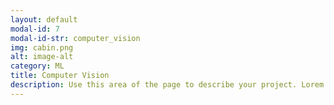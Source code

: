 ```yaml
---
layout: default
modal-id: 7
modal-id-str: computer_vision
img: cabin.png
alt: image-alt
category: ML
title: Computer Vision
description: Use this area of the page to describe your project. Lorem ipsum dolor sit amet, consectetur adipisicing elit. Mollitia neque assumenda ipsam nihil, molestias magnam, recusandae quos quis inventore quisquam velit asperiores, vitae? Reprehenderit soluta, eos quod consequuntur itaque. Nam.
---
```

